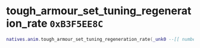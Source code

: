 # tough_armour_set_tuning_regeneration_rate `0xB3F5EE8C`

```lua
natives.anim.tough_armour_set_tuning_regeneration_rate(_unk0 --[[ number ]], _unk1 --[[ number ]])
```
